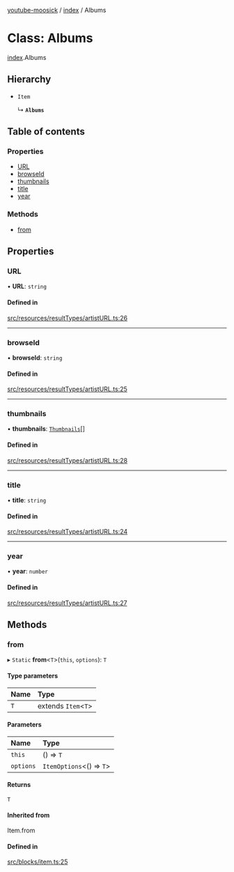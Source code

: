 [youtube-moosick](../README.md) / [index](../modules/index.md) / Albums

# Class: Albums

[index](../modules/index.md).Albums

## Hierarchy

- `Item`

  ↳ **`Albums`**

## Table of contents

### Properties

- [URL](index.Albums.md#url)
- [browseId](index.Albums.md#browseid)
- [thumbnails](index.Albums.md#thumbnails)
- [title](index.Albums.md#title)
- [year](index.Albums.md#year)

### Methods

- [from](index.Albums.md#from)

## Properties

### URL

• **URL**: `string`

#### Defined in

[src/resources/resultTypes/artistURL.ts:26](https://github.com/EvasiveXkiller/youtube-moosick/blob/24ea418/src/resources/resultTypes/artistURL.ts#L26)

___

### browseId

• **browseId**: `string`

#### Defined in

[src/resources/resultTypes/artistURL.ts:25](https://github.com/EvasiveXkiller/youtube-moosick/blob/24ea418/src/resources/resultTypes/artistURL.ts#L25)

___

### thumbnails

• **thumbnails**: [`Thumbnails`](index.Thumbnails.md)[]

#### Defined in

[src/resources/resultTypes/artistURL.ts:28](https://github.com/EvasiveXkiller/youtube-moosick/blob/24ea418/src/resources/resultTypes/artistURL.ts#L28)

___

### title

• **title**: `string`

#### Defined in

[src/resources/resultTypes/artistURL.ts:24](https://github.com/EvasiveXkiller/youtube-moosick/blob/24ea418/src/resources/resultTypes/artistURL.ts#L24)

___

### year

• **year**: `number`

#### Defined in

[src/resources/resultTypes/artistURL.ts:27](https://github.com/EvasiveXkiller/youtube-moosick/blob/24ea418/src/resources/resultTypes/artistURL.ts#L27)

## Methods

### from

▸ `Static` **from**<`T`\>(`this`, `options`): `T`

#### Type parameters

| Name | Type |
| :------ | :------ |
| `T` | extends `Item`<`T`\> |

#### Parameters

| Name | Type |
| :------ | :------ |
| `this` | () => `T` |
| `options` | `ItemOptions`<() => `T`\> |

#### Returns

`T`

#### Inherited from

Item.from

#### Defined in

[src/blocks/item.ts:25](https://github.com/EvasiveXkiller/youtube-moosick/blob/24ea418/src/blocks/item.ts#L25)
